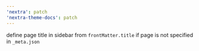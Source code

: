 ```yaml
---
'nextra': patch
'nextra-theme-docs': patch
---
```


define page title in sidebar from `frontMatter.title` if page is not specified in `_meta.json`
